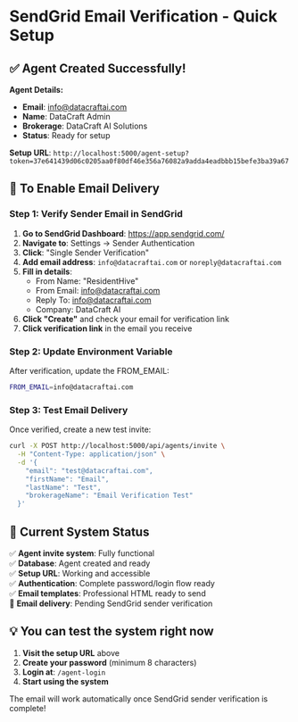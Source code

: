 # SendGrid Email Verification - Quick Setup

## ✅ Agent Created Successfully!

**Agent Details:**
- **Email**: info@datacraftai.com
- **Name**: DataCraft Admin  
- **Brokerage**: DataCraft AI Solutions
- **Status**: Ready for setup

**Setup URL**: `http://localhost:5000/agent-setup?token=37e641439d06c0205aa0f80df46e356a76082a9adda4eadbbb15befe3ba39a67`

## 🔧 To Enable Email Delivery

### **Step 1: Verify Sender Email in SendGrid**

1. **Go to SendGrid Dashboard**: https://app.sendgrid.com/
2. **Navigate to**: Settings → Sender Authentication
3. **Click**: "Single Sender Verification"
4. **Add email address**: `info@datacraftai.com` or `noreply@datacraftai.com`
5. **Fill in details**:
   - From Name: "ResidentHive"
   - From Email: info@datacraftai.com
   - Reply To: info@datacraftai.com
   - Company: DataCraft AI
6. **Click "Create"** and check your email for verification link
7. **Click verification link** in the email you receive

### **Step 2: Update Environment Variable**

After verification, update the FROM_EMAIL:
```bash
FROM_EMAIL=info@datacraftai.com
```

### **Step 3: Test Email Delivery**

Once verified, create a new test invite:
```bash
curl -X POST http://localhost:5000/api/agents/invite \
  -H "Content-Type: application/json" \
  -d '{
    "email": "test@datacraftai.com",
    "firstName": "Email",
    "lastName": "Test",
    "brokerageName": "Email Verification Test"
  }'
```

## 🚀 **Current System Status**

✅ **Agent invite system**: Fully functional  
✅ **Database**: Agent created and ready  
✅ **Setup URL**: Working and accessible  
✅ **Authentication**: Complete password/login flow ready  
✅ **Email templates**: Professional HTML ready to send  
🔄 **Email delivery**: Pending SendGrid sender verification  

## 💡 **You can test the system right now**

1. **Visit the setup URL** above
2. **Create your password** (minimum 8 characters)
3. **Login at**: `/agent-login`
4. **Start using the system**

The email will work automatically once SendGrid sender verification is complete!